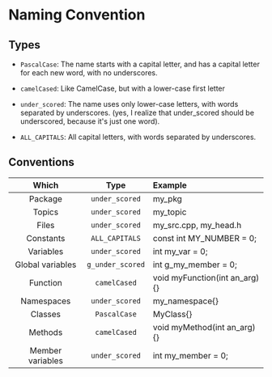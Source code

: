 # Naming Convention

## Types

- `PascalCase`: The name starts with a capital letter, and has a capital letter for each new word, with no underscores.

- `camelCased`: Like CamelCase, but with a lower-case first letter

- `under_scored`: The name uses only lower-case letters, with words separated by underscores. (yes, I realize that under_scored should be underscored, because it's just one word).

- `ALL_CAPITALS`: All capital letters, with words separated by underscores.

## Conventions

|      Which       |       Type       | Example                       |
| :--------------: | :--------------: | :---------------------------- |
|     Package      |  `under_scored`  | my_pkg                        |
|      Topics      |  `under_scored`  | my_topic                      |
|      Files       |  `under_scored`  | my_src.cpp, my_head.h         |
|    Constants     |  `ALL_CAPITALS`  | const int MY_NUMBER = 0;      |
|    Variables     |  `under_scored`  | int my_var = 0;               |
| Global variables | `g_under_scored` | int g_my_member = 0;          |
|     Function     |   `camelCased`   | void myFunction(int an_arg){} |
|    Namespaces    |  `under_scored`  | my_namespace{}                |
|     Classes      |   `PascalCase`   | MyClass{}                     |
|     Methods      |   `camelCased`   | void myMethod(int an_arg){}   |
| Member variables |  `under_scored`  | int my_member = 0;            |
